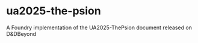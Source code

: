 # ua2025-the-psion
A Foundry implementation of the UA2025-ThePsion document released on D&amp;DBeyond
